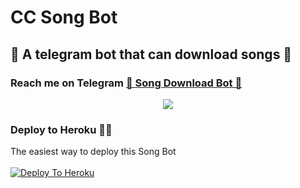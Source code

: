 # CC Song Bot
##  🎹 A telegram bot that can download songs 🎸
### Reach me on Telegram [🎹 Song Download Bot 🎸](http://t.me/QQSongsBot)
<p align="center">
  <img src="https://telegra.ph/file/dcc1b80b52420cf624753.jpg">
</p>




### Deploy to Heroku 🏃‍♂

The easiest way to deploy this Song Bot  <br><br>
[![Deploy To Heroku](https://www.herokucdn.com/deploy/button.svg)](https://heroku.com/deploy?template=https://github.com/SachithraFernando/UBSongBot)



